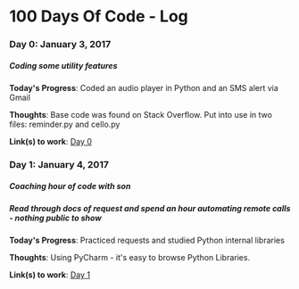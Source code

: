 # 100 Days Of Code - Log

### Day 0: January 3, 2017
##### Coding some utility features

**Today's Progress**:
Coded an audio player in Python and an SMS alert via Gmail

**Thoughts**:
Base code was found on Stack Overflow.
Put into use in two files: reminder.py and cello.py

**Link(s) to work**: [Day 0](https://github.com/ideabrian/100-days-of-code/tree/master/day0)

### Day 1: January 4, 2017
##### Coaching hour of code with son
##### Read through docs of request and spend an hour automating remote calls - nothing public to show

**Today's Progress**:
Practiced requests and studied Python internal libraries

**Thoughts**:
Using PyCharm - it's easy to browse Python Libraries.


**Link(s) to work**: [Day 1](https://github.com/ideabrian/100-days-of-code/tree/master/day1)